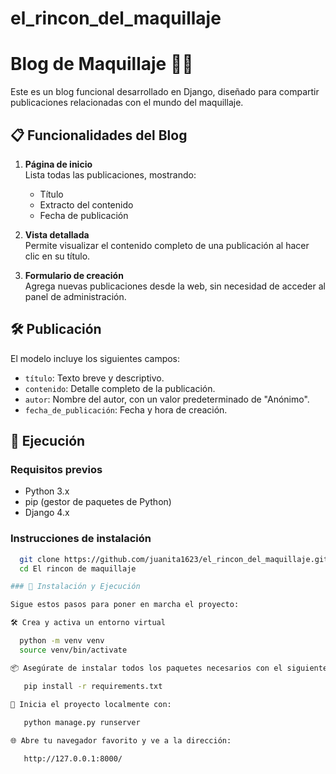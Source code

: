 # el_rincon_del_maquillaje

# Blog de Maquillaje 💄✨

Este es un blog funcional desarrollado en Django, diseñado para compartir publicaciones relacionadas con el mundo del maquillaje.

## 📋 Funcionalidades del Blog

1. **Página de inicio**  
   Lista todas las publicaciones, mostrando:  
   - Título  
   - Extracto del contenido  
   - Fecha de publicación  

2. **Vista detallada**  
   Permite visualizar el contenido completo de una publicación al hacer clic en su título.  

3. **Formulario de creación**  
   Agrega nuevas publicaciones desde la web, sin necesidad de acceder al panel de administración.

## 🛠️  Publicación
El modelo incluye los siguientes campos:  
- `título`: Texto breve y descriptivo.  
- `contenido`: Detalle completo de la publicación.  
- `autor`: Nombre del autor, con un valor predeterminado de "Anónimo".  
- `fecha_de_publicación`: Fecha y hora de creación.  

## 🚀 Ejecución

### **Requisitos previos**
- Python 3.x  
- pip (gestor de paquetes de Python)  
- Django 4.x  

### **Instrucciones de instalación**
 ```bash
   git clone https://github.com/juanita1623/el_rincon_del_maquillaje.git
   cd El rincon de maquillaje

### 🚀 Instalación y Ejecución

Sigue estos pasos para poner en marcha el proyecto:
 
🛠️ Crea y activa un entorno virtual  

   python -m venv venv
   source venv/bin/activate  

📦 Asegúrate de instalar todos los paquetes necesarios con el siguiente comando:

    pip install -r requirements.txt

🚀 Inicia el proyecto localmente con:
  
    python manage.py runserver

🌐 Abre tu navegador favorito y ve a la dirección:

    http://127.0.0.1:8000/

    



